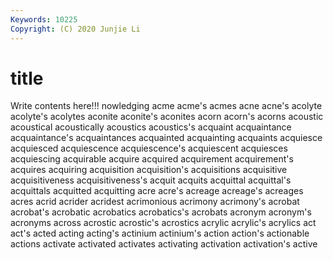 ```yaml
---
Keywords: 10225
Copyright: (C) 2020 Junjie Li
---
```


# title

Write contents here!!!
nowledging 
acme 
acme's 
acmes
acne 
acne's 
acolyte 
acolyte's 
acolytes 
aconite 
aconite's 
aconites 
acorn 
acorn's
acorns 
acoustic 
acoustical 
acoustically 
acoustics 
acoustics's 
acquaint 
acquaintance 
acquaintance's 
acquaintances
acquainted 
acquainting 
acquaints 
acquiesce 
acquiesced 
acquiescence 
acquiescence's 
acquiescent 
acquiesces 
acquiescing
acquirable 
acquire 
acquired 
acquirement 
acquirement's 
acquires 
acquiring 
acquisition 
acquisition's 
acquisitions
acquisitive 
acquisitiveness 
acquisitiveness's 
acquit 
acquits 
acquittal 
acquittal's 
acquittals 
acquitted 
acquitting
acre 
acre's 
acreage 
acreage's 
acreages 
acres 
acrid 
acrider 
acridest 
acrimonious
acrimony 
acrimony's 
acrobat 
acrobat's 
acrobatic 
acrobatics 
acrobatics's 
acrobats 
acronym 
acronym's
acronyms 
across 
acrostic 
acrostic's 
acrostics 
acrylic 
acrylic's 
acrylics 
act 
act's
acted 
acting 
acting's 
actinium 
actinium's 
action 
action's 
actionable 
actions 
activate
activated 
activates 
activating 
activation 
activation's 
active 
